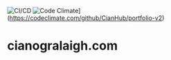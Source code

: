 ![CI/CD](https://github.com/CianHub/portfolio-v2/workflows/React%20CI%20Pipeline/badge.svg)
![Code Climate](https://codeclimate.com/github/CianHub/portfolio-v2.png)](https://codeclimate.com/github/CianHub/portfolio-v2)

# cianogralaigh.com
